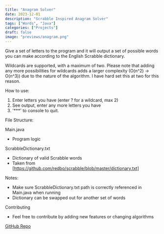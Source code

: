 ```yaml
---
title: "Anagram Solver"
date: 2023-12-01
description: "Scrabble Inspired Anagram Solver"
tags: ["Words", "Java"]
categories: ["Projects"]
draft: false
image: "previews/anagram.png"
---
```


Give a set of letters to the program and it will output a 
set of possible words you can make according to the English 
Scrabble dictionary. 

Wildcards are supported, with a maximum of two. Please note
that adding any more possibilities for wildcards adds a
larger complexity (O(n^2) -> O(n^3)) due to the nature of
the algorithm. I have hard set this at two for this reason.

How to use:

1. Enter letters you have (enter ? for a wildcard, max 2)
2. See output, enter any more letters you have
3. '***' to console to quit.

File Structure:

Main.java
- Program logic

ScrabbleDictionary.txt
- Dictionary of valid Scrabble words
- Taken from [https://github.com/redbo/scrabble/blob/master/dictionary.txt]

Notes:

- Make sure ScrabbleDictionary.txt path is correctly referenced in Main.java when running
- Dictionary can be swapped out for another set of words

Contributing

- Feel free to contribute by adding new features or changing algorithms

[GitHub Repo](https://github.com/EricSpencer00/AnagramSolverV1)